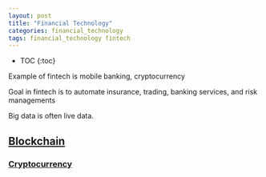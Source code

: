 ```yaml
---
layout: post
title: "Financial Technology"
categories: financial_technology
tags: financial_technology fintech
---
```


* TOC
{:toc}

Example of fintech is mobile banking, cryptocurrency

Goal in fintech is to automate insurance, trading, banking services, and risk managements

Big data is often live data.



## [Blockchain](https://www.afterlifesong.com/cybersecurity/2005/01/10/cryptography.html#blockchain)

### [Cryptocurrency](https://www.afterlifesong.com/cybersecurity/2005/01/10/cryptography.html#cryptocurrency)
